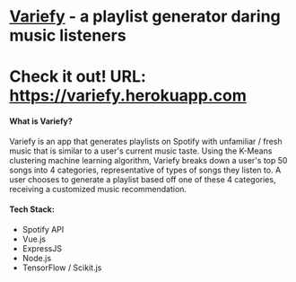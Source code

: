 # [Variefy](https://variefy.herokuapp.com) - a playlist generator daring music listeners


# Check it out! URL: https://variefy.herokuapp.com


<div>
<h4> What is Variefy? </h4> 

<p>
  Variefy is an app that generates playlists on Spotify with unfamiliar / fresh music that is similar to a user's current music taste.
Using the K-Means clustering machine learning algorithm, Variefy breaks down a user's top 50 songs into 4 categories, representative of types of songs they listen to. A user chooses to generate a playlist based off one of these 4 categories, receiving a customized music recommendation.
  </p>
  
<h4> Tech Stack: </h4>
  <ul>
    <li>Spotify API</li>
    <li>Vue.js</li>
    <li>ExpressJS</li>
    <li>Node.js</li>
    <li>TensorFlow / Scikit.js </li>
    
  </ul>
  
</div>


